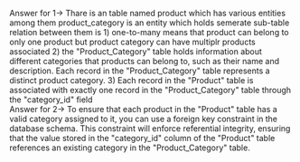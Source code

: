 Answer for 1->
Thare is an table named product which has various entities among them product_category is an entity which holds semerate sub-table 
relation  between them is 1) one-to-many means that product can belong to only one product but product category can have multiplr products associated
                          2) the "Product_Category" table holds information about different categories that products can belong to, such as their name and description. Each record in the "Product_Category" table represents a distinct product category.
                          3) Each record in the "Product" table is associated with exactly one record in the "Product_Category" table through the "category_id" field         
Answer for 2->
To ensure that each product in the "Product" table has a valid category assigned to it, you can use a foreign key constraint in the database schema. 
This constraint will enforce referential integrity, ensuring that the value stored in the "category_id" column of the "Product" table references an existing category 
in the "Product_Category" table.

